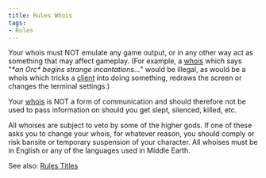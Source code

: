 ```yaml
---
title: Rules Whois
tags:
- Rules
---
```


Your whois must NOT emulate any game output, or in any other way act as
something that may affect gameplay. (For example, a
[whois](whois "wikilink") which says "*\*an Orc\* begins strange
incantations...*" would be illegal, as would be a whois which tricks a
[client](client "wikilink") into doing something, redraws the screen or
changes the terminal settings.)

Your [whois](whois "wikilink") is NOT a form of communication and should
therefore not be used to pass information on should you get slept,
silenced, killed, etc.

All whoises are subject to veto by some of the higher gods. If one of
these asks you to change your whois, for whatever reason, you should
comply or risk bansite or temporary suspension of your character. All
whoises must be in English or any of the languages used in Middle Earth.

See also: [Rules Titles](Rules_Titles "wikilink")
